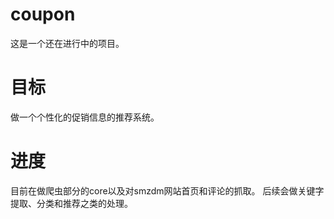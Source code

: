 # coupon
这是一个还在进行中的项目。

# 目标
做一个个性化的促销信息的推荐系统。

# 进度
目前在做爬虫部分的core以及对smzdm网站首页和评论的抓取。
后续会做关键字提取、分类和推荐之类的处理。
